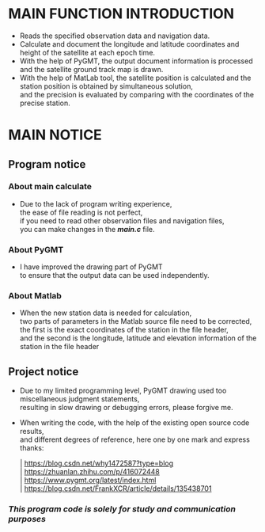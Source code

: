 # **MAIN FUNCTION INTRODUCTION**

* Reads the specified observation data and navigation data.
* Calculate and document the longitude and latitude coordinates and height of the satellite at each epoch time.
* With the help of PyGMT, the output document information is processed and the satellite ground track map is drawn.
* With the help of MatLab tool, the satellite position is calculated and the station position is obtained by simultaneous solution,   
  and the precision is evaluated by comparing with the coordinates of the precise station.  

# MAIN NOTICE

## Program notice
  ### About main calculate
  * Due to the lack of program writing experience,   
    the ease of file reading is not perfect,   
    if you need to read other observation files and navigation files,   
    you can make changes in the ***main.c*** file.  
  ### About PyGMT
  * I have improved the drawing part of PyGMT     
    to ensure that the output data can be used independently.    
  ### About Matlab
  * When the new station data is needed for calculation,     
    two parts of parameters in the Matlab source file need to be corrected,   
    the first is the exact coordinates of the station in the file header,   
    and the second is the longitude, latitude and elevation information of the station in the file header  

## Project notice
* Due to my limited programming level, PyGMT drawing used too miscellaneous judgment statements,   
  resulting in slow drawing or debugging errors, please forgive me.
* When writing the code, with the help of the existing open source code results,   
  and different degrees of reference, here one by one mark and express thanks:  
  
  | https://blog.csdn.net/why1472587?type=blog               
  | https://zhuanlan.zhihu.com/p/416072448                   
  | https://www.pygmt.org/latest/index.html                  
  | https://blog.csdn.net/FrankXCR/article/details/135438701

  
  
### *This program code is solely for study and communication purposes* ###
